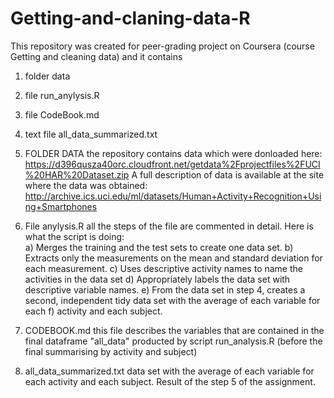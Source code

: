 # Getting-and-claning-data-R
This repository was created for peer-grading project on Coursera (course Getting and cleaning data) and it contains
1. folder data
2. file run_anylysis.R
3. file CodeBook.md
4. text file all_data_summarized.txt

1. FOLDER DATA
the repository contains data which were donloaded here: https://d396qusza40orc.cloudfront.net/getdata%2Fprojectfiles%2FUCI%20HAR%20Dataset.zip
A full description of data is available at the site where the data was obtained: http://archive.ics.uci.edu/ml/datasets/Human+Activity+Recognition+Using+Smartphones

2. File anylysis.R
all the steps of the file are commented in detail. Here is what the script is doing:  
a) Merges the training and the test sets to create one data set.
b) Extracts only the measurements on the mean and standard deviation for each measurement.
c) Uses descriptive activity names to name the activities in the data set
d) Appropriately labels the data set with descriptive variable names.
e) From the data set in step 4, creates a second, independent tidy data set with the average of each variable for each f) activity and each subject.

3. CODEBOOK.md
this file describes the variables that are contained in the final dataframe "all_data" producted by script run_analysis.R (before the final summarising by activity and subject)

4. all_data_summarized.txt
data set with the average of each variable for each activity and each subject. Result of the step 5 of the assignment.

